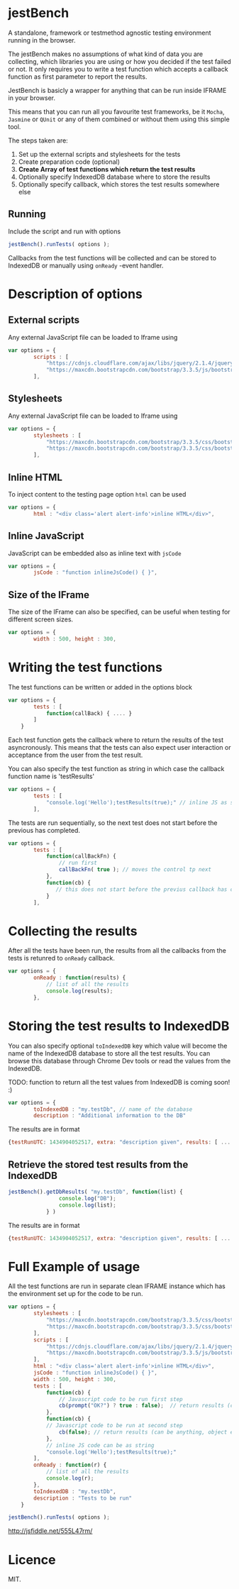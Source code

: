# jestBench

A standalone, framework or testmethod agnostic testing environment running in the browser.

The jestBench makes no assumptions of what kind of data you are collecting, which libraries you are using or how you decided if the test failed or not. It only requires you to write a test function which accepts a callback function as first parameter to report the results.

JestBench is basicly a wrapper for anything that can be run inside IFRAME in your browser.

This means that you can run all you favourite test frameworks, be it `Mocha`, `Jasmine` or `QUnit` or any of them combined or without them using this simple tool.

The steps taken are:

1. Set up the external scripts and stylesheets for the tests
2. Create preparation code (optional) 
3. **Create Array of test functions which return the test results**
4. Optionally specify IndexedDB database where to store the results 
5. Optionally specify callback, which stores the test results somewhere else


## Running

Include the script and run with options

```javascript
jestBench().runTests( options );   
```
Callbacks from the test functions will be collected and can be stored to IndexedDB or manually using `onReady` -event handler.

# Description of options

##  External scripts

Any external JavaScript file can be loaded to Iframe using

```javascript
var options = {
        scripts : [
            "https://cdnjs.cloudflare.com/ajax/libs/jquery/2.1.4/jquery.js",
            "https://maxcdn.bootstrapcdn.com/bootstrap/3.3.5/js/bootstrap.min.js",
        ],
```

##  Stylesheets

Any external JavaScript file can be loaded to Iframe using

```javascript
var options = {
        stylesheets : [
            "https://maxcdn.bootstrapcdn.com/bootstrap/3.3.5/css/bootstrap.min.css",
            "https://maxcdn.bootstrapcdn.com/bootstrap/3.3.5/css/bootstrap-theme.min.css"
        ],
```

##  Inline HTML

To inject content to the testing page option `html` can be used

```javascript
var options = {
        html : "<div class='alert alert-info'>inline HTML</div>",
```

##  Inline JavaScript

JavaScript can be embedded also as inline text with `jsCode`

```javascript
var options = {
        jsCode : "function inlineJsCode() { }",
```

##  Size of the IFrame

The size of the IFrame can also be specified, can be useful when testing for different screen sizes.

```javascript
var options = {
        width : 500, height : 300,
```

#  Writing the test functions

The test functions can be written or added in the options block

```javascript      
var options = {
        tests : [
            function(callBack) { .... }
        ]
    }
```
Each test function gets the callback where to return the results of the test asyncronously. This
means that the tests can also expect user interaction or acceptance from the user
from the test result.

You can also specify the test function as string in which case the callback function name is 'testResults'

```javascript      
var options = {
        tests : [
            "console.log('Hello');testResults(true);" // inline JS as string
        ],
```

The tests are run sequentially, so the next test does not start before the previous has completed.

```javascript      
var options = {
        tests : [
            function(callBackFn) {
                // run first
                callBackFn( true ); // moves the control tp next
            },
            function(cb) {
               // this does not start before the previus callback has called
            }
        ],
```

#  Collecting the results

After all the tests have been run, the results from all the callbacks from the tests is retunred to `onReady` callback.

```javascript
var options = {
        onReady : function(results) {
            // list of all the results
            console.log(results);
        },
```        

#  Storing the test results to IndexedDB

You can also specify optional `toIndexedDB` key which value will become the name of the IndexedDB database to store all the test results.
You can browse this database through Chrome Dev tools or read the values from the IndexedDB.

TODO: function to return all the test values from IndexedDB is coming soon! :)

```javascript
var options = {
        toIndexedDB : "my.testDb", // name of the database
        description : "Additional information to the DB"
```

The results are in format
```javascript
{testRunUTC: 1434904052517, extra: "description given", results: [ ... ]]}
```

## Retrieve the stored test results from the IndexedDB

```javascript
jestBench().getDbResults( "my.testDb", function(list) {
                console.log("DB");
                console.log(list);
            } )
```

The results are in format
```javascript
{testRunUTC: 1434904052517, extra: "description given", results: [ ... ]]}
```

# Full Example of usage

All the test functions are run in separate clean IFRAME instance which has the environment set up for the code to be run.

```javascript
var options = {
        stylesheets : [
            "https://maxcdn.bootstrapcdn.com/bootstrap/3.3.5/css/bootstrap.min.css",
            "https://maxcdn.bootstrapcdn.com/bootstrap/3.3.5/css/bootstrap-theme.min.css"
        ],
        scripts : [
            "https://cdnjs.cloudflare.com/ajax/libs/jquery/2.1.4/jquery.js",
            "https://maxcdn.bootstrapcdn.com/bootstrap/3.3.5/js/bootstrap.min.js",
        ],
        html : "<div class='alert alert-info'>inline HTML</div>",
        jsCode : "function inlineJsCode() { }",
        width : 500, height : 300,
        tests : [
            function(cb) {
                // Javascript code to be run first step
                cb(prompt("OK?") ? true : false);  // return results (can be anything, object etc)
            },
            function(cb) {
            // Javascript code to be run at second step
                cb(false); // return results (can be anything, object etc)
            },
            // inline JS code can be as string
            "console.log('Hello');testResults(true);"
        ],
        onReady : function(r) {
            // list of all the results
            console.log(r);
        },
        toIndexedDB : "my.testDb",
        description : "Tests to be run"
    }

jestBench().runTests( options );     
```

http://jsfiddle.net/555L47rm/


# Licence

MIT.







